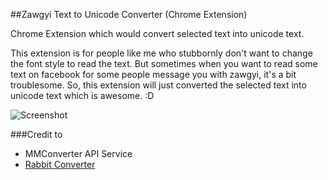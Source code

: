 ##Zawgyi Text to Unicode Converter (Chrome Extension)

Chrome Extension which would convert selected text into unicode text. 

This extension is for people like me who stubbornly don't want to change the font style to read the text. But sometimes when you want to read some text on facebook for some people message you with zawgyi, it's a bit troublesome. So, this extension will just converted the selected text into unicode text which is awesome. :D

![Screenshot](https://dl.dropboxusercontent.com/u/31893285/zg2uni-chrome-ext.png)

###Credit to

* MMConverter API Service
* [Rabbit Converter](https://github.com/Rabbit-Converter)